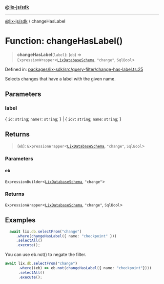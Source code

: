 [**@lix-js/sdk**](../README.md)

***

[@lix-js/sdk](../README.md) / changeHasLabel

# Function: changeHasLabel()

> **changeHasLabel**(`label`): (`eb`) => `ExpressionWrapper`\<[`LixDatabaseSchema`](../type-aliases/LixDatabaseSchema.md), `"change"`, `SqlBool`\>

Defined in: [packages/lix-sdk/src/query-filter/change-has-label.ts:25](https://github.com/opral/monorepo/blob/bc82d6c7272aa8ad8661dcf0fee644d9229ef5eb/packages/lix-sdk/src/query-filter/change-has-label.ts#L25)

Selects changes that have a label with the given name.

## Parameters

### label

\{ `id`: `string`; `name?`: `string`; \} | \{ `id?`: `string`; `name`: `string`; \}

## Returns

> (`eb`): `ExpressionWrapper`\<[`LixDatabaseSchema`](../type-aliases/LixDatabaseSchema.md), `"change"`, `SqlBool`\>

### Parameters

#### eb

`ExpressionBuilder`\<[`LixDatabaseSchema`](../type-aliases/LixDatabaseSchema.md), `"change"`\>

### Returns

`ExpressionWrapper`\<[`LixDatabaseSchema`](../type-aliases/LixDatabaseSchema.md), `"change"`, `SqlBool`\>

## Examples

```ts
  await lix.db.selectFrom("change")
     .where(changeHasLabel({ name: "checkpoint" }))
     .selectAll()
     .execute();
  ```

You can use eb.not() to negate the filter.

  ```ts
  await lix.db.selectFrom("change")
		.where((eb) => eb.not(changeHasLabel({ name: "checkpoint"})))
		.selectAll()
		.execute();
  ```
